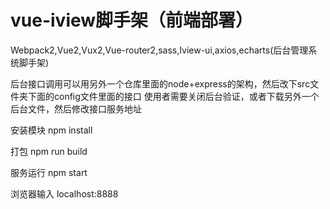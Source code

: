 # vue-iview脚手架（前端部署）
Webpack2,Vue2,Vux2,Vue-router2,sass,Iview-ui,axios,echarts(后台管理系统脚手架)

后台接口调用可以用另外一个仓库里面的node+express的架构，然后改下src文件夹下面的config文件里面的接口
使用者需要关闭后台验证，或者下载另外一个后台文件，然后修改接口服务地址

安装模块
npm install


打包
npm run build

服务运行
npm start


浏览器输入
localhost:8888

